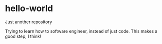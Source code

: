 # hello-world
Just another repository

Trying to learn how to software engineer, instead of just code. This makes a good step, I think!
